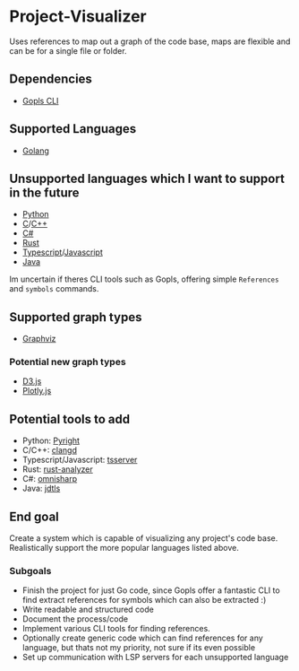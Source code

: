 # Project-Visualizer

Uses references to map out a graph of the code base, maps are flexible and can be for a single file or folder. 

## Dependencies

- [Gopls CLI](https://github.com/golang/tools/blob/master/gopls/doc/command-line.md)

## Supported Languages

- [Golang](https://go.dev/doc/)

## Unsupported languages which I want to support in the future

- [Python](https://docs.python.org/3/)
- [C](https://devdocs.io/c/)/[C++](https://devdocs.io/cpp/)
- [C#](https://learn.microsoft.com/en-us/dotnet/csharp/tour-of-csharp/)
- [Rust](https://doc.rust-lang.org/beta/)
- [Typescript](https://www.typescriptlang.org/fr/docs/)/[Javascript](https://devdocs.io/javascript/)
- [Java](https://docs.oracle.com/en/java/)

Im uncertain if theres CLI tools such as Gopls, offering simple `References` and `symbols` commands.

## Supported graph types

- [Graphviz](https://graphviz.org/documentation/)

### Potential new graph types

- [D3.js](https://d3js.org/)
- [Plotly.js](https://plotly.com/javascript/)

## Potential tools to add

- Python: [Pyright](https://github.com/microsoft/pyright/blob/main/docs/command-line.md)
- C/C++: [clangd](https://clangd.llvm.org/)
- Typescript/Javascript: [tsserver](https://github.com/typescript-language-server/typescript-language-server)
- Rust: [rust-analyzer](https://rust-analyzer.github.io/)
- C#: [omnisharp](https://www.omnisharp.net/)
- Java: [jdtls](https://github.com/eclipse-jdtls/eclipse.jdt.ls)
  
## End goal

Create a system which is capable of visualizing any project's code base. Realistically support the more popular languages listed above. 

### Subgoals

- Finish the project for just Go code, since Gopls offer a fantastic CLI to find extract references for symbols which can also be extracted :)
- Write readable and structured code
- Document the process/code 
- Implement various CLI tools for finding references.
- Optionally create generic code which can find references for any language, but thats not my priority, not sure if its even possible
- Set up communication with LSP servers for each unsupported language
